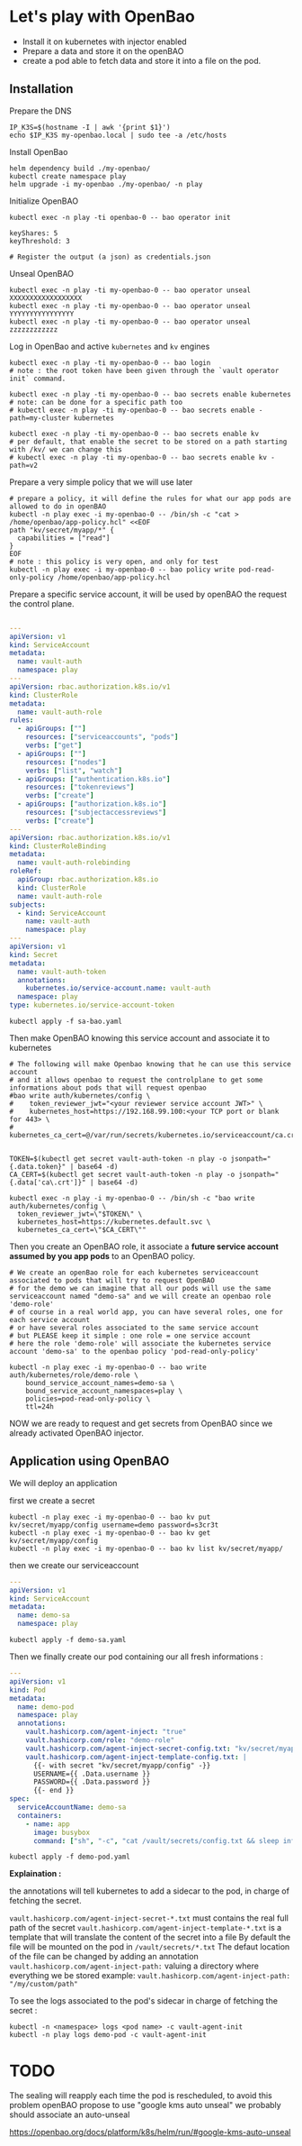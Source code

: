 # Let's play with OpenBao

- Install it on kubernetes with injector enabled
- Prepare a data and store it on the openBAO
- create a pod able to fetch data and store it into a file on the pod.


## Installation

Prepare the DNS

```
IP_K3S=$(hostname -I | awk '{print $1}')
echo $IP_K3S my-openbao.local | sudo tee -a /etc/hosts
```

Install OpenBao

```
helm dependency build ./my-openbao/
kubectl create namespace play
helm upgrade -i my-openbao ./my-openbao/ -n play
```
Initialize OpenBAO
```
kubectl exec -n play -ti openbao-0 -- bao operator init

keyShares: 5
keyThreshold: 3

# Register the output (a json) as credentials.json
```

Unseal OpenBAO
```
kubectl exec -n play -ti my-openbao-0 -- bao operator unseal XXXXXXXXXXXXXXXXXX
kubectl exec -n play -ti my-openbao-0 -- bao operator unseal YYYYYYYYYYYYYYYY
kubectl exec -n play -ti my-openbao-0 -- bao operator unseal zzzzzzzzzzzz
```

Log in OpenBao and active `kubernetes` and `kv` engines
```
kubectl exec -n play -ti my-openbao-0 -- bao login
# note : the root token have been given through the `vault operator init` command.

kubectl exec -n play -ti my-openbao-0 -- bao secrets enable kubernetes
# note: can be done for a specific path too
# kubectl exec -n play -ti my-openbao-0 -- bao secrets enable -path=my-cluster kubernetes 

kubectl exec -n play -ti my-openbao-0 -- bao secrets enable kv
# per default, that enable the secret to be stored on a path starting with /kv/ we can change this
# kubectl exec -n play -ti my-openbao-0 -- bao secrets enable kv -path=v2
```

Prepare a very simple policy that we will use later
```
# prepare a policy, it will define the rules for what our app pods are allowed to do in openBAO 
kubectl -n play exec -i my-openbao-0 -- /bin/sh -c "cat > /home/openbao/app-policy.hcl" <<EOF
path "kv/secret/myapp/*" {
  capabilities = ["read"]
}
EOF
# note : this policy is very open, and only for test
kubectl -n play exec -i my-openbao-0 -- bao policy write pod-read-only-policy /home/openbao/app-policy.hcl
```

Prepare a specific service account, it will be used by openBAO the request the control plane.

``` sa-bao.yaml

---
apiVersion: v1
kind: ServiceAccount
metadata:
  name: vault-auth
  namespace: play
---
apiVersion: rbac.authorization.k8s.io/v1
kind: ClusterRole
metadata:
  name: vault-auth-role
rules:
  - apiGroups: [""]
    resources: ["serviceaccounts", "pods"]
    verbs: ["get"]
  - apiGroups: [""]
    resources: ["nodes"]
    verbs: ["list", "watch"]
  - apiGroups: ["authentication.k8s.io"]
    resources: ["tokenreviews"]
    verbs: ["create"]
  - apiGroups: ["authorization.k8s.io"]
    resources: ["subjectaccessreviews"]
    verbs: ["create"]
---
apiVersion: rbac.authorization.k8s.io/v1
kind: ClusterRoleBinding
metadata:
  name: vault-auth-rolebinding
roleRef:
  apiGroup: rbac.authorization.k8s.io
  kind: ClusterRole
  name: vault-auth-role
subjects:
  - kind: ServiceAccount
    name: vault-auth
    namespace: play
---
apiVersion: v1
kind: Secret
metadata:
  name: vault-auth-token
  annotations:
    kubernetes.io/service-account.name: vault-auth
  namespace: play
type: kubernetes.io/service-account-token
```

```
kubectl apply -f sa-bao.yaml
```

Then make OpenBAO knowing this service account and associate it to kubernetes

```
# The following will make Openbao knowing that he can use this service account
# and it allows openbao to request the controlplane to get some informations about pods that will request openbao
#bao write auth/kubernetes/config \
#    token_reviewer_jwt="<your reviewer service account JWT>" \
#    kubernetes_host=https://192.168.99.100:<your TCP port or blank for 443> \
#    kubernetes_ca_cert=@/var/run/secrets/kubernetes.io/serviceaccount/ca.crt


TOKEN=$(kubectl get secret vault-auth-token -n play -o jsonpath="{.data.token}" | base64 -d)
CA_CERT=$(kubectl get secret vault-auth-token -n play -o jsonpath="{.data['ca\.crt']}" | base64 -d)

kubectl exec -n play -i my-openbao-0 -- /bin/sh -c "bao write auth/kubernetes/config \
  token_reviewer_jwt=\"$TOKEN\" \
  kubernetes_host=https://kubernetes.default.svc \
  kubernetes_ca_cert=\"$CA_CERT\""
```

Then you create an OpenBAO role, it associate a **future service account assumed by you app pods** to an OpenBAO policy.

```
# We create an openBao role for each kubernetes serviceaccount associated to pods that will try to request OpenBAO
# for the demo we can imagine that all our pods will use the same serviceaccount named "demo-sa" and we will create an openbao role 'demo-role'
# of course in a real world app, you can have several roles, one for each service account
# or have several roles associated to the same service account
# but PLEASE keep it simple : one role = one service account
# here the role 'demo-role' will associate the kubernetes service account 'demo-sa' to the openbao policy 'pod-read-only-policy'
 
kubectl -n play exec -i my-openbao-0 -- bao write auth/kubernetes/role/demo-role \
    bound_service_account_names=demo-sa \
    bound_service_account_namespaces=play \
    policies=pod-read-only-policy \
    ttl=24h
```

NOW we are ready to request and get secrets from OpenBAO since we already activated OpenBAO injector.


## Application using OpenBAO

We will deploy an application 

first we create a secret
```
kubectl -n play exec -i my-openbao-0 -- bao kv put kv/secret/myapp/config username=demo password=s3cr3t
kubectl -n play exec -i my-openbao-0 -- bao kv get kv/secret/myapp/config
kubectl -n play exec -i my-openbao-0 -- bao kv list kv/secret/myapp/
```

then we create our serviceaccount 
```demo-sa.yaml
---
apiVersion: v1
kind: ServiceAccount
metadata:
  name: demo-sa
  namespace: play
```
```
kubectl apply -f demo-sa.yaml
```

Then we finally create our pod containing our all fresh informations :

```demo-pod.yaml
---
apiVersion: v1
kind: Pod
metadata:
  name: demo-pod
  namespace: play
  annotations:
    vault.hashicorp.com/agent-inject: "true"
    vault.hashicorp.com/role: "demo-role"
    vault.hashicorp.com/agent-inject-secret-config.txt: "kv/secret/myapp/config"
    vault.hashicorp.com/agent-inject-template-config.txt: |
      {{- with secret "kv/secret/myapp/config" -}}
      USERNAME={{ .Data.username }}
      PASSWORD={{ .Data.password }}
      {{- end }}
spec:
  serviceAccountName: demo-sa
  containers:
    - name: app
      image: busybox
      command: ["sh", "-c", "cat /vault/secrets/config.txt && sleep infinity"]
```
```
kubectl apply -f demo-pod.yaml
```

**Explaination :**

the annotations will tell kubernetes to add a sidecar to the pod, in charge of fetching the secret.

`vault.hashicorp.com/agent-inject-secret-*.txt` must contains the real full path of the secret
`vault.hashicorp.com/agent-inject-template-*.txt` is a template that will translate the content of the secret into a file
By default the file will be mounted on the pod in `/vault/secrets/*.txt`
The defaut location of the file can be changed by adding an annotation `vault.hashicorp.com/agent-inject-path:` valuing a directory where everything we be stored
example:
`vault.hashicorp.com/agent-inject-path: "/my/custom/path"` 


To see the logs associated to the pod's sidecar in charge of fetching the secret :

```
kubectl -n <namespace> logs <pod name> -c vault-agent-init
kubectl -n play logs demo-pod -c vault-agent-init
```

# TODO

The sealing will reapply each time the pod is rescheduled, to avoid this problem openBAO propose to use "google kms auto unseal"
we probably should associate an auto-unseal 

https://openbao.org/docs/platform/k8s/helm/run/#google-kms-auto-unseal



